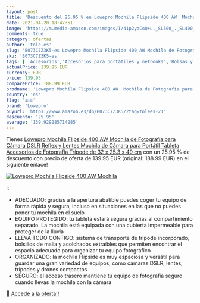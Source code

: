 ```yaml
---
layout: post
title: 'Descuento del 25.95 % en Lowepro Mochila Flipside 400 AW  Mochila'
date: 2021-04-20 18:47:51
image: 'https://m.media-amazon.com/images/I/41p2yoCoQ+L._SL500_._SL400_.jpg'
comments: true
category: ofertas
author: 'tole.es'
slug: 'B073C7Z3K5-es Lowepro Mochila Flipside 400 AW Mochila de Fotografía para...'
sku: 'B073C7Z3K5-es'
tags: [ 'Accesorios','Accesorios para portátiles y netbooks','Bolsas y fundas para portátiles y netbooks','Informática','Mochilas para portátiles y netbooks','lowepro','mochila', ]
actualPrice: 139.95 EUR
currency: EUR
price: 139.95
comparePrice: 188.99 EUR
prodname: 'Lowepro Mochila Flipside 400 AW  Mochila de Fotografía para Cámara  DSLR  Reflex y Lentes  Mochila de Cámara para Portátil  Tableta  Accesorios de Fotografía  Trípode de 32 x 25.3 x 49 cm'
country: 'es'
flag: '🇪🇸'
brand: 'Lowepro'
buyurl: 'https://www.amazon.es/dp/B073C7Z3K5/?tag=tolees-21'
descuento: '25.95'
average: '139.929285714285'
---
```


Tienes [Lowepro Mochila Flipside 400 AW  Mochila de Fotografía para Cámara  DSLR  Reflex y Lentes  Mochila de Cámara para Portátil  Tableta  Accesorios de Fotografía  Trípode de 32 x 25.3 x 49 cm](https://www.amazon.es/dp/B073C7Z3K5/?tag=tolees-21) con un 25.95 % de descuento con precio de oferta de 139.95 EUR (original: 188.99 EUR) en el siguiente enlace!

[![Lowepro Mochila Flipside 400 AW  Mochila](https://m.media-amazon.com/images/I/41p2yoCoQ+L._SL500_._SL400_.jpg)](https://www.amazon.es/dp/B073C7Z3K5/?tag=tolees-21)

ℹ️:

- ADECUADO: gracias a la apertura abatible puedes coger tu equipo de forma rápida y segura, incluso en situaciones en las que no puedes poner tu mochila en el suelo
- EQUIPO PROTEGIDO: tu tableta estará segura gracias al compartimiento separado. La mochila está equipada con una cubierta impermeable para proteger de la lluvia
- LLEVA TODO CONTIGO: sistema de transporte de trípode incorporado, bolsillos de malla y acolchados extraíbles que permiten encontrar el espacio adecuado para organizar tu equipo fotográfico
- ORGANIZADO: la mochila Flipside es muy espaciosa y versátil para guardar una gran variedad de equipos, como cámaras DSLR, lentes, trípodes y drones compactos
- SEGURO: el acceso trasero mantiene tu equipo de fotografía seguro cuando llevas la mochila con la cámara

[🛒 Accede a la oferta!!](https://www.amazon.es/dp/B073C7Z3K5/?tag=tolees-21)
